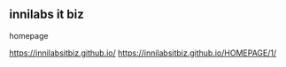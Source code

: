 ## innilabs it biz

homepage

https://innilabsitbiz.github.io/
https://innilabsitbiz.github.io/HOMEPAGE/1/
